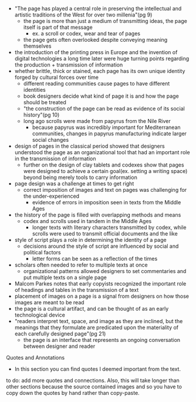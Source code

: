 - "The page has played a central role in preserving the intellectual and artistic traditions of the West for over two millenia"(pg 9)
	- the page is more than just a medium of transmitting ideas, the page itself is part of that message
		- ex. a scroll or codex, wear and tear of pages
	- the page gets often overlooked despite conveying meaning themselves
- the introduction of the printing press in Europe and the invention of digital technologies a long time later were huge turning points regarding the production + transmission of information
- whether brittle, thick or stained, each page has its own unique identity forged by cultural forces over time
	- different reading communities cause pages to have different identities
	- book designers decide what kind of page it is and how the page should be treated
	- "the construction of the page can be read as evidence of its social history"(pg 10)
	- long ago scrolls were made from papyrus from the Nile River
		- because papyrus was incredibly important for Mediterranean communities, changes in papyrus manufacturing indicate larger social changes
- design of pages in the classical period showed that designers understood the page as an organizational tool that had an important role in the transmission of information
	- further on the design of clay tablets and codexes show that pages were designed to achieve a certain goal(ex. setting a writing space) beyond being merely tools to carry information
- page design was a challenge at times to get right
	- correct imposition of images and text on pages was challenging for the under-experienced
		- evidence of errors in imposition seen in texts from the Middle Ages
- the history of the page is filled with overlapping methods and means
	- codex and scrolls used in tandem in the Middle Ages
		- longer texts with literary characters transmitted by codex, while scrolls were used to transmit official documents and the like
- style of script plays a role in determining the identity of a page
	- decisions around the style of script are influenced by social and political factors
		- letter forms can be seen as a reflection of the times
- scholars often needed to refer to multiple texts at once
	- organizational patterns allowed designers to set commentaries and put multiple texts on a single page
- Malcom Parkes notes that early copyists recognized the important role of headings and tables in the transmission of a text
- placement of images on a page is a signal from designers on how those images are meant to be read
- the page is a cultural artifact, and can be thought of as an early technological device
- "readers interpret text, space, and image as they are inclined, but the meanings that they formulate are predicated upon the materiality of each carefully designed page"(pg 21)
	- the page is an interface that represents an ongoing conversation between designer and reader


Quotes and Annotations
- In this section you can find quotes I deemed important from the text.

to do: add more quotes and connections. Also, this will take longer than other sections because the source contained images and so you have to copy down the quotes by hand rather than copy-paste.

